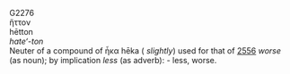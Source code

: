 <body>
  <p>G2276<br>  ἥττον  <br> hētton  <br><i>hate‘-ton </i><br>Neuter of a compound of   ἧκα    hēka   ( <i>slightly</i>) used for that of <a href="g2556.htm">2556</a>  <i>worse</i> (as noun); by implication <i>less</i> (as adverb): - less, worse.<br></p>
 </body>